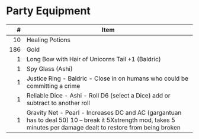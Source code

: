 # Party Equipment

\#  | Item
--: | ---------
10  | Healing Potions
186 | Gold
1   | Long Bow with Hair of Unicorns Tail +1 (Baldric)
1   | Spy Glass (Ashi)
1   | Justice Ring - Baldric - Close in on humans who could be committing a crime
1   | Reliable Dice - Ashi - Roll D6 (select a Dice) add or subtract to another roll 
1   | Gravity Net - Pearl - Increases DC and AC (gargantuan has to deal 50) 10 – break it 5Xstrength mod, takes 5 minutes per damage dealt to restore from being broken
